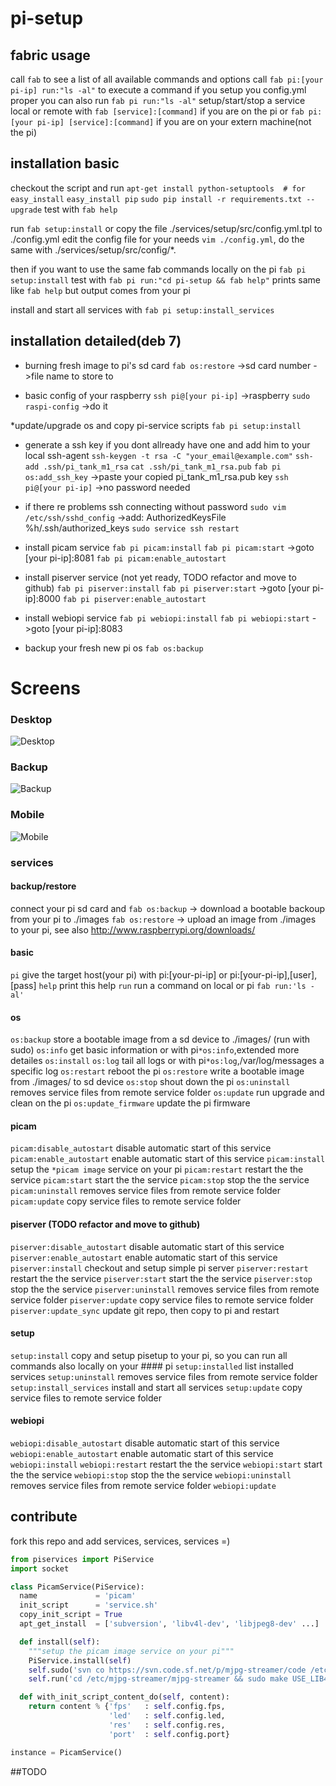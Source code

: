 # pi-setup

## fabric usage
call `fab` to see a list of all available commands and options
call `fab pi:[your pi-ip] run:"ls -al"` to execute a command
if you setup you config.yml proper you can also run `fab pi run:"ls -al"`
setup/start/stop a service local or remote with `fab [service]:[command]` if you are on the pi or `fab pi:[your pi-ip] [service]:[command]` if you are on your extern machine(not the pi)

## installation basic
checkout the script and run
`apt-get install python-setuptools  # for easy_install`
`easy_install pip`
`sudo pip install -r requirements.txt --upgrade`
test with `fab help`

run `fab setup:install` or copy the file ./services/setup/src/config.yml.tpl to ./config.yml
edit the config file for your needs `vim ./config.yml`, do the same with ./services/setup/src/config/*.


then if you want to use the same fab commands locally on the pi `fab pi setup:install` test with `fab pi run:"cd pi-setup && fab help"` prints same like `fab help` but output comes from your pi

install and start all services with `fab pi setup:install_services`


## installation detailed(deb 7)
* burning fresh image to pi's sd card
`fab os:restore`
->sd card number
->file name to store to

* basic config of your raspberry
`ssh pi@[your pi-ip]`
->raspberry
`sudo raspi-config`
->do it

*update/upgrade os and copy pi-service scripts
`fab pi setup:install`

* generate a ssh key if you dont allready have one and add him to your local ssh-agent
`ssh-keygen -t rsa -C "your_email@example.com"`
`ssh-add .ssh/pi_tank_m1_rsa`
`cat .ssh/pi_tank_m1_rsa.pub`
`fab pi os:add_ssh_key`
->paste your copied pi_tank_m1_rsa.pub key
`ssh pi@[your pi-ip]`
->no password needed

* if there re problems ssh connecting without password
`sudo vim /etc/ssh/sshd_config`
->add: AuthorizedKeysFile %h/.ssh/authorized_keys
`sudo service ssh restart`

* install picam service
`fab pi picam:install`
`fab pi picam:start`
->goto [your pi-ip]:8081
`fab pi picam:enable_autostart`

* install piserver service (not yet ready, TODO refactor and move to github)
`fab pi piserver:install`
`fab pi piserver:start`
->goto [your pi-ip]:8000
`fab pi piserver:enable_autostart`

* install webiopi service
`fab pi webiopi:install`
`fab pi webiopi:start`
->goto [your pi-ip]:8083

* backup your fresh new pi os
`fab os:backup`

# Screens
### Desktop
![Desktop](https://github.com/creative-workflow/pi-setup/blob/master/services/setup/screens/desktop.png)
### Backup
![Backup](https://github.com/creative-workflow/pi-setup/blob/master/services/setup/screens/backup.png)
### Mobile
![Mobile](https://github.com/creative-workflow/pi-setup/blob/master/services/setup/screens/mobile.png)

### services
#### backup/restore
connect your pi sd card and
`fab os:backup` -> download a bootable backoup from your pi to ./images
`fab os:restore` -> upload an image from ./images to your pi, see also http://www.raspberrypi.org/downloads/

#### basic
`pi`                          give the target host(your pi) with pi:[your-pi-ip] or pi:[your-pi-ip],[user],[pass]
`help`                        print this help
`run`                         run a command on local or pi `fab run:'ls -al'`
#### os
`os:backup`                   store a bootable image from a sd device to ./images/ (run with sudo)
`os:info`                     get basic information or with pi`*os:info`,extended more detailes
`os:install`
`os:log`                      tail all logs or with pi`*os:log`,/var/log/messages a specific log
`os:restart`                   reboot the pi
`os:restore`                  write a bootable image from ./images/ to sd device
`os:stop`                shout down the pi
`os:uninstall`                removes service files from remote service folder
`os:update`                   run upgrade and clean on the pi
`os:update_firmware`          update the pi firmware
#### picam
`picam:disable_autostart`     disable automatic start of this service
`picam:enable_autostart`      enable automatic start of this service
`picam:install`               setup the `*picam image` service on your pi
`picam:restart`               restart the the service
`picam:start`                 start the the service
`picam:stop`                  stop the the service
`picam:uninstall`             removes service files from remote service folder
`picam:update`                copy service files to remote service folder
#### piserver (TODO refactor and move to github)
`piserver:disable_autostart`  disable automatic start of this service
`piserver:enable_autostart`   enable automatic start of this service
`piserver:install`            checkout and setup simple pi server
`piserver:restart`            restart the the service
`piserver:start`              start the the service
`piserver:stop`               stop the the service
`piserver:uninstall`          removes service files from remote service folder
`piserver:update`             copy service files to remote service folder
`piserver:update_sync`        update git repo, then copy to pi and restart
#### setup
`setup:install`               copy and setup pisetup to your pi, so you can run all commands also locally on your #### pi
`setup:installed`             list installed services
`setup:uninstall`             removes service files from remote service folder
`setup:install_services`      install and start all services
`setup:update`                copy service files to remote service folder
#### webiopi
`webiopi:disable_autostart`   disable automatic start of this service
`webiopi:enable_autostart`    enable automatic start of this service
`webiopi:install`
`webiopi:restart`             restart the the service
`webiopi:start`               start the the service
`webiopi:stop`                stop the the service
`webiopi:uninstall`           removes service files from remote service folder
`webiopi:update`

## contribute
fork this repo and add services, services, services =)

```python
from piservices import PiService
import socket

class PicamService(PiService):
  name             = 'picam'
  init_script      = 'service.sh'
  copy_init_script = True
  apt_get_install  = ['subversion', 'libv4l-dev', 'libjpeg8-dev' ...]

  def install(self):
    """setup the picam image service on your pi"""
    PiService.install(self)
    self.sudo('svn co https://svn.code.sf.net/p/mjpg-streamer/code /etc/mjpg-streamer')
    self.run('cd /etc/mjpg-streamer/mjpg-streamer && sudo make USE_LIB4VL=true clean all && sudo make DESTDIR=/usr install')

  def with_init_script_content_do(self, content):
    return content % {'fps'   : self.config.fps,
                      'led'   : self.config.led,
                      'res'   : self.config.res,
                      'port'  : self.config.port}

instance = PicamService()

```
##TODO
